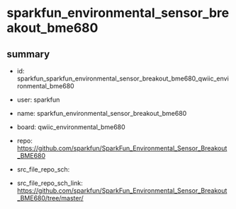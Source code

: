 # sparkfun_environmental_sensor_breakout_bme680
 
## summary 
* id: sparkfun_sparkfun_environmental_sensor_breakout_bme680_qwiic_environmental_bme680
* user: sparkfun
* name: sparkfun_environmental_sensor_breakout_bme680
* board: qwiic_environmental_bme680
* repo: https://github.com/sparkfun/SparkFun_Environmental_Sensor_Breakout_BME680



* src_file_repo_sch: 
* src_file_repo_sch_link: https://github.com/sparkfun/SparkFun_Environmental_Sensor_Breakout_BME680/tree/master/






